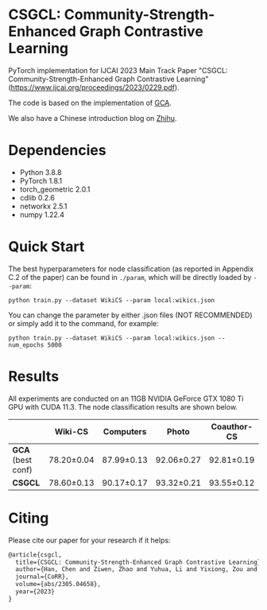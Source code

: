 # CSGCL: Community-Strength-Enhanced Graph Contrastive Learning
PyTorch implementation for IJCAI 2023 Main Track Paper "CSGCL: Community-Strength-Enhanced Graph Contrastive Learning" (https://www.ijcai.org/proceedings/2023/0229.pdf).

The code is based on the implementation of [GCA](https://github.com/CRIPAC-DIG/GCA).

We also have a Chinese introduction blog on [Zhihu](https://zhuanlan.zhihu.com/p/628116694).


# Dependencies
* Python 3.8.8
* PyTorch 1.8.1
* torch_geometric 2.0.1
* cdlib 0.2.6
* networkx 2.5.1
* numpy 1.22.4

# Quick Start
The best hyperparameters for node classification (as reported in Appendix C.2 of the paper) can be found in `./param`, which will be directly loaded by `--param`:

~~~
python train.py --dataset WikiCS --param local:wikics.json
~~~

You can change the parameter by either .json files (NOT RECOMMENDED) or simply add it to the command, for example:

```shell
python train.py --dataset WikiCS --param local:wikics.json --num_epochs 5000
```

# Results

All experiments are conducted on an 11GB NVIDIA GeForce GTX 1080 Ti GPU with CUDA 11.3. The node classification results are shown below.

|                     | Wiki-CS    | Computers  | Photo      | Coauthor-CS |
| ------------------- | ---------- | ---------- | ---------- | ----------- |
| **GCA** (best conf) | 78.20±0.04 | 87.99±0.13 | 92.06±0.27 | 92.81±0.19  |
| **CSGCL**           | 78.60±0.13 | 90.17±0.17 | 93.32±0.21 | 93.55±0.12  |

# Citing

Please cite our paper for your research if it helps:

~~~latex
@article{csgcl,
  title={CSGCL: Community-Strength-Enhanced Graph Contrastive Learning}, 
  author={Han, Chen and Ziwen, Zhao and Yuhua, Li and Yixiong, Zou and Ruixuan, Li and Rui, Zhang},
  journal={CoRR},
  volume={abs/2305.04658},
  year={2023}
}
~~~

